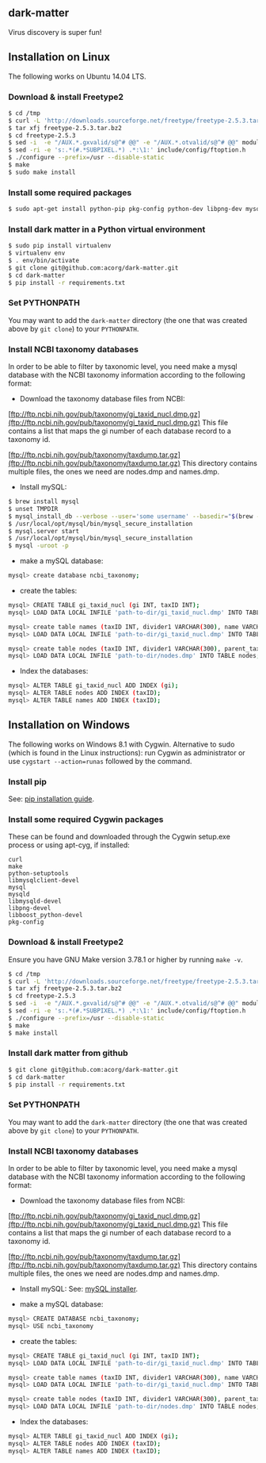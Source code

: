 ## dark-matter

Virus discovery is super fun!

## Installation on Linux

The following works on Ubuntu 14.04 LTS.

### Download & install Freetype2

```sh
$ cd /tmp
$ curl -L 'http://downloads.sourceforge.net/freetype/freetype-2.5.3.tar.bz2' > freetype-2.5.3.tar.bz2
$ tar xfj freetype-2.5.3.tar.bz2
$ cd freetype-2.5.3
$ sed -i  -e "/AUX.*.gxvalid/s@^# @@" -e "/AUX.*.otvalid/s@^# @@" modules.cfg
$ sed -ri -e 's:.*(#.*SUBPIXEL.*) .*:\1:' include/config/ftoption.h
$ ./configure --prefix=/usr --disable-static
$ make
$ sudo make install
```

### Install some required packages

```sh
$ sudo apt-get install python-pip pkg-config python-dev libpng-dev mysql-server libmysqlclient-dev
```

### Install dark matter in a Python virtual environment

```sh
$ sudo pip install virtualenv
$ virtualenv env
$ . env/bin/activate
$ git clone git@github.com:acorg/dark-matter.git
$ cd dark-matter
$ pip install -r requirements.txt
```

### Set PYTHONPATH

You may want to add the `dark-matter` directory (the one that was created
above by `git clone`) to your `PYTHONPATH`.

### Install NCBI taxonomy databases

In order to be able to filter by taxonomic level, you need make a mysql database
with the NCBI taxonomy information according to the following format:

* Download the taxonomy database files from NCBI:

[ftp://ftp.ncbi.nih.gov/pub/taxonomy/gi_taxid_nucl.dmp.gz](ftp://ftp.ncbi.nih.gov/pub/taxonomy/gi_taxid_nucl.dmp.gz)
This file contains a list that maps the gi number of each database record to a taxonomy id.

[ftp://ftp.ncbi.nih.gov/pub/taxonomy/taxdump.tar.gz](ftp://ftp.ncbi.nih.gov/pub/taxonomy/taxdump.tar.gz)
This directory contains multiple files, the ones we need are nodes.dmp and names.dmp.

* Install mySQL:
```sh
$ brew install mysql
$ unset TMPDIR
$ mysql_install_db --verbose --user='some username' --basedir="$(brew --prefix mysql)" --datadir=/usr/local/var/mysql --tmpdir=/tmp
$ /usr/local/opt/mysql/bin/mysql_secure_installation
$ mysql.server start
$ /usr/local/opt/mysql/bin/mysql_secure_installation
$ mysql -uroot -p
```

* make a mySQL database:
```sh
mysql> create database ncbi_taxonomy;
```

* create the tables:
```sh
mysql> CREATE TABLE gi_taxid_nucl (gi INT, taxID INT);
mysql> LOAD DATA LOCAL INFILE 'path-to-dir/gi_taxid_nucl.dmp' INTO TABLE gi_taxid_nucl;

mysql> create table names (taxID INT, divider1 VARCHAR(300), name VARCHAR(300), divider2 VARCHAR(300), unique_name VARCHAR(300), divider3 VARCHAR(300), name_class VARCHAR(300));
mysql> LOAD DATA LOCAL INFILE 'path-to-dir/gi_taxid_nucl.dmp' INTO TABLE names;

mysql> create table nodes (taxID INT, divider1 VARCHAR(300), parent_taxID INT, divider2 VARCHAR(300), rank VARCHAR(300));
mysql> LOAD DATA LOCAL INFILE 'path-to-dir/nodes.dmp' INTO TABLE nodes;
```

* Index the databases:
```sh
mysql> ALTER TABLE gi_taxid_nucl ADD INDEX (gi);
mysql> ALTER TABLE nodes ADD INDEX (taxID);
mysql> ALTER TABLE names ADD INDEX (taxID);
```

## Installation on Windows

The following works on Windows 8.1 with Cygwin. Alternative to sudo (which is found in the Linux instructions): run Cygwin as administrator or use `cygstart --action=runas` followed by the command.

### Install pip

See: [pip installation guide](http://pip.readthedocs.org/en/latest/installing.html).

### Install some required Cygwin packages

These can be found and downloaded through the Cygwin setup.exe process or using apt-cyg, if installed:
```
curl
make
python-setuptools
libmysqlclient-devel
mysql
mysqld
libmysqld-devel
libpng-devel
libboost_python-devel
pkg-config
```

### Download & install Freetype2

Ensure you have GNU Make version 3.78.1 or higher by running `make -v`.

```sh
$ cd /tmp
$ curl -L 'http://downloads.sourceforge.net/freetype/freetype-2.5.3.tar.bz2' > freetype-2.5.3.tar.bz2
$ tar xfj freetype-2.5.3.tar.bz2
$ cd freetype-2.5.3
$ sed -i  -e "/AUX.*.gxvalid/s@^# @@" -e "/AUX.*.otvalid/s@^# @@" modules.cfg
$ sed -ri -e 's:.*(#.*SUBPIXEL.*) .*:\1:' include/config/ftoption.h
$ ./configure --prefix=/usr --disable-static
$ make
$ make install
```

### Install dark matter from github

```sh
$ git clone git@github.com:acorg/dark-matter.git
$ cd dark-matter
$ pip install -r requirements.txt
```

### Set PYTHONPATH

You may want to add the `dark-matter` directory (the one that was created
above by `git clone`) to your `PYTHONPATH`.



### Install NCBI taxonomy databases

In order to be able to filter by taxonomic level, you need make a mysql database
with the NCBI taxonomy information according to the following format:

* Download the taxonomy database files from NCBI:

[ftp://ftp.ncbi.nih.gov/pub/taxonomy/gi_taxid_nucl.dmp.gz](ftp://ftp.ncbi.nih.gov/pub/taxonomy/gi_taxid_nucl.dmp.gz)
This file contains a list that maps the gi number of each database record to a taxonomy id.

[ftp://ftp.ncbi.nih.gov/pub/taxonomy/taxdump.tar.gz](ftp://ftp.ncbi.nih.gov/pub/taxonomy/taxdump.tar.gz)
This directory contains multiple files, the ones we need are nodes.dmp and names.dmp.

* Install mySQL:
See: [mySQL installer](http://dev.mysql.com/downloads/windows/installer/).

* make a mySQL database:
```sh
mysql> CREATE DATABASE ncbi_taxonomy;
mysql> USE ncbi_taxonomy
```

* create the tables:
```sh
mysql> CREATE TABLE gi_taxid_nucl (gi INT, taxID INT);
mysql> LOAD DATA LOCAL INFILE 'path-to-dir/gi_taxid_nucl.dmp' INTO TABLE gi_taxid_nucl;

mysql> create table names (taxID INT, divider1 VARCHAR(300), name VARCHAR(300), divider2 VARCHAR(300), unique_name VARCHAR(300), divider3 VARCHAR(300), name_class VARCHAR(300));
mysql> LOAD DATA LOCAL INFILE 'path-to-dir/gi_taxid_nucl.dmp' INTO TABLE names;

mysql> create table nodes (taxID INT, divider1 VARCHAR(300), parent_taxID INT, divider2 VARCHAR(300), rank VARCHAR(300));
mysql> LOAD DATA LOCAL INFILE 'path-to-dir/nodes.dmp' INTO TABLE nodes;
```

* Index the databases:
```sh
mysql> ALTER TABLE gi_taxid_nucl ADD INDEX (gi);
mysql> ALTER TABLE nodes ADD INDEX (taxID);
mysql> ALTER TABLE names ADD INDEX (taxID);
```



